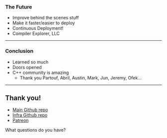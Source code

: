 <div class="white-bg">

### The Future

- Improve behind the scenes stuff
- Make it faster/easier to deploy
- Continuous Deployment!
- Compiler Explorer, LLC

</div>

---

<div class="white-bg">

### Conclusion

- Learned so much
- Doors opened
- C++ community is amazing
  - Thank you Partouf, Abril, Austin, Mark, Jun, Jeremy, Ofek...

</div>

---

<div class="white-bg">

## Thank you!

- [Main Github repo](https://github.com/compiler-explorer/compiler-explorer)
- [Infra Github repo](https://github.com/compiler-explorer/infra)
- [Patreon](https://patreon.com/mattgodbolt)

What questions do you have?

</div>
